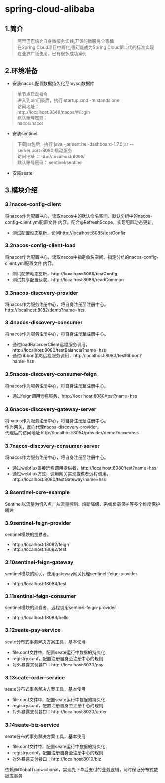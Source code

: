 # spring-cloud-alibaba
## 1.简介
>阿里巴巴结合自身微服务实践,开源的微服务全家桶  
在Spring Cloud项目中孵化,很可能成为Spring Cloud第二代的标准实现  
在业界广泛使用，已有很多成功案例

## 2.环境准备
* 安装nacos,配置数据持久化至mysql数据库  
>单节点启动指令  
进入到bin目录后，执行 startup.cmd -m standalone  
访问地址：  
http://localhost:8848/nacos/#/login  
默认账号密码：  
nacos/nacos

* 安装sentinel
>下载jar包后，执行
java -jar sentinel-dashboard-1.7.0.jar --server.port=8090
启动服务  
访问地址：
http://localhost:8090/  
默认账号密码：
sentinel/sentinel

* 安装seate

## 3.模块介绍
### 3.1nacos-config-client
将nacos作为配置中心，读取nacos中的默认命名空间、默认分组中的nacos-config-client.yml配置文件
内容。配合@RefreshScope，实现配置动态更新。   
* 测试配置动态更新，访问http://localhost:8085/testConfig

### 3.2nacos-config-client-load
将nacos作为配置中心，读取nacos中指定命名空间、指定分组的nacos-config-client.yml配置文件
内容。
* 测试配置动态更新，http://localhost:8086/testConfig
* 测试共享配置读取，http://localhost:8086/readCommon

### 3.3nacos-discovery-provider
将nacos作为服务注册中心，将自身注册至注册中心。  
http://localhost:8082/demo?name=hss

### 3.4nacos-discovery-consumer
将nacos作为服务注册中心，将自身注册至注册中心。

* 通过loadBalancerClient远程服务调用，http://localhost:8080/testBalancer?name=hss
* 通过ribbon策略远程服务调用，http://localhost:8080/testRibbon?name=hss

### 3.5nacos-discovery-consumer-feign
将nacos作为服务注册中心，将自身注册至注册中心。
* 通过feign调用远程服务，http://localhost:8080/test?name=hss

### 3.6nacos-discovery-gateway-server
将nacos作为服务注册中心，将自身注册至注册中心。  
作为网关，反向代理nacos-discovery-provider。  
代理后的访问地址 http://localhost:8054/provider/demo?name=hss

### 3.7nacos-discovery-consumer-server
将nacos作为服务注册中心，将自身注册至注册中心。
* 通过webflux直接远程调用提供者，http://localhost:8080/test?name=hss
* 通过webflux方式，调用网关实现提供者远程调用，
http://localhost:8080/testGateway?name=hss

### 3.8sentinel-core-example
Sentinel以流量为切入点，从流量控制、熔断降级、系统负载保护等多个维度保护服务  

### 3.9sentinel-feign-provider
sentinel模块的提供者。  
* http://localhost:18082/feign
* http://localhost:18082/test

### 3.10sentinei-feign-gateway
sentinel模块的网关，使用gateway网关代理sentinel-feign-provider
* http://localhost:18084/test

### 3.11sentinei-feign-consumer
sentinel模块的消费者，远程调用sentinel-feign-provider
* http://localhost:18083/hello

### 3.12seate-pay-service
seate分布式事务解决方案工具，基本使用
* file.conf文件中，配置seate运行中数据的持久化
* registry.conf，配置注册自身至注册中心的规则
* 对外暴露支付接口：http://localhost:8030/pay

### 3.13seate-order-service
seate分布式事务解决方案工具，基本使用
* file.conf文件中，配置seate运行中数据的持久化
* registry.conf，配置注册自身至注册中心的规则
* 对外暴露支付接口：http://localhost:8020/order

### 3.14seate-biz-service
seate分布式事务解决方案工具，基本使用
* file.conf文件中，配置seate运行中数据的持久化
* registry.conf，配置注册自身至注册中心的规则
* 对外暴露支付接口：http://localhost:8010/biz

依赖@GlobalTransactional，实现先下单后支付的业务逻辑，同时保证分布式数据库事务